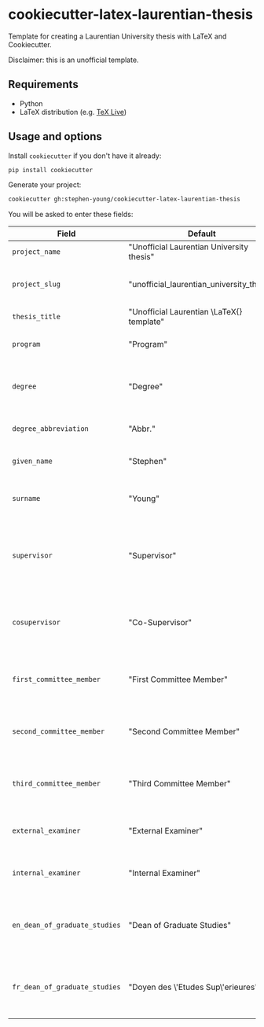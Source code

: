 # cookiecutter-latex-laurentian-thesis

Template for creating a Laurentian University thesis with LaTeX and Cookiecutter.

Disclaimer: this is an unofficial template.

## Requirements

* Python
* LaTeX distribution (e.g. [TeX Live](https://tug.org/texlive/))

## Usage and options

Install `cookiecutter` if you don't have it already:

```bash
pip install cookiecutter
```

Generate your project:

```bash
cookiecutter gh:stephen-young/cookiecutter-latex-laurentian-thesis
```

You will be asked to enter these fields:

| Field                         | Default                                    | Description                                                          |
| ----------------------------- | ------------------------------------------ | -------------------------------------------------------------------- |
| `project_name`                | "Unofficial Laurentian University thesis"  | Name of the project.                                                 |
| `project_slug`                | "unofficial_laurentian_university_thesis"  | Folder name based on the project name.                               |
| `thesis_title`                | "Unofficial Laurentian \\LaTeX{} template" | Title of the thesis.                                                 |
| `program`                     | "Program"                                  | University program the thesis is for.                                |
| `degree`                      | "Degree"                                   | The degree to be attained with the thesis.                           |
| `degree_abbreviation`         | "Abbr."                                    | Abbreviation of the thesis.                                          |
| `given_name`                  | "Stephen"                                  | Your given/first name.                                               |
| `surname`                     | "Young"                                    | Your surname or family name.                                         |
| `supervisor`                  | "Supervisor"                               | Name and title of your thesis supervisor (e.g. Dr. Albert Einstein). |
| `cosupervisor`                | "Co-Supervisor"                            | Name and title of your thesis co-supervisor (if applicable).         |
| `first_committee_member`      | "First Committee Member"                   | Name and title of your first committee member                        |
| `second_committee_member`     | "Second Committee Member"                  | Name and title of your second committee member                       |
| `third_committee_member`      | "Third Committee Member"                   | Name and title of your third committee member                        |
| `external_examiner`           | "External Examiner"                        | Name and title of your external examiner                             |
| `internal_examiner`           | "Internal Examiner"                        | Name and title of your internal examiner                             |
| `en_dean_of_graduate_studies` | "Dean of Graduate Studies"                 | Name and title of the Dean of Graduate Studies in English            |
| `fr_dean_of_graduate_studies` | "Doyen des \\'Etudes Sup\\'erieures"       | Name and title of the Dean of Graduate Studies in French             |
